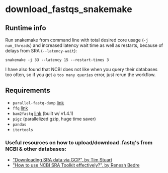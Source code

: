 # download_fastqs_snakemake

## Runtime info
Run snakemake from command line with total desired core usage (`-j num_threads`) and increased latency wait time as well as restarts, because of delays from SRA (`--latency-wait`):

```
snakemake -j 33 --latency 15 --restart-times 3
```

I have also found that NCBI does not like when you query their databases too often, so if you get a `too many queries` error, just rerun the workflow.

## Requirements
- `parallel-fastq-dump` [link](https://github.com/rvalieris/parallel-fastq-dump)
- `ffq` [link](https://github.com/pachterlab/ffq)
- `bam2fastq` [link](https://github.com/10XGenomics/bamtofastq/blob/master/README.md) (built w/ v1.4.1)
- `pigz` (parallelized gzip, huge time saver)
- `pandas`
- `itertools`


### Useful resources on how to upload/download .fastq's from NCBI & other databases:
- ["Downloading SRA data via GCP", by Tim Stuart](https://timoast.github.io/blog/downloading-sra-data-via-gcp/)
- ["How to use NCBI SRA Toolkit effectively?", by Renesh Bedre](https://www.reneshbedre.com/blog/ncbi_sra_toolkit.html)
